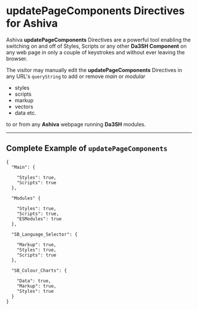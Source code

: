 # updatePageComponents Directives for Ashiva
Ashiva **updatePageComponents** Directives are a powerful tool enabling the switching on and off of Styles, Scripts or any other **Da3SH Component** on any web page in only a couple of keystrokes and without ever leaving the browser.

The visitor may manually edit the **updatePageComponents** Directives in any URL's `queryString` to add or remove _main_ or _modular_

 - styles
 - scripts
 - markup
 - vectors
 - data etc.

to or from any **Ashiva** webpage running **Da3SH** modules.

______

## Complete Example of `updatePageComponents`

```
{
  "Main": {
  
    "Styles": true,
    "Scripts": true
  },

  "Modules" {
  
    "Styles": true,
    "Scripts": true,
    "ESModules": true
  },
  
  "SB_Language_Selector": {
    
    "Markup": true,
    "Styles": true,
    "Scripts": true
  },

  "SB_Colour_Charts": {

    "Data": true,
    "Markup": true,
    "Styles": true
  }
}
```
